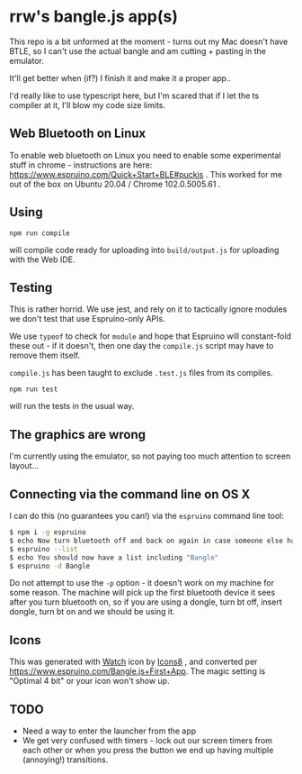 # rrw's bangle.js app(s)

This repo is a bit unformed at the moment - turns out my Mac doesn't have
BTLE, so I can't use the actual bangle and am cutting + pasting in the
emulator.

It'll get better when (if?) I finish it and make it a proper app..

I'd really like to use typescript here, but I'm scared that if I let
the ts compiler at it, I'll blow my code size limits.

## Web Bluetooth on Linux

To enable web bluetooth on Linux you need to enable some experimental stuff in chrome - instructions are here:
https://www.espruino.com/Quick+Start+BLE#puckjs . This worked for me out of the box on Ubuntu 20.04 / Chrome 102.0.5005.61 .

## Using

```
npm run compile
```

will compile code ready for uploading into `build/output.js` for uploading with the Web IDE.

## Testing

This is rather horrid. We use jest, and rely on it to tactically ignore
modules we don't test that use Espruino-only APIs.

We use `typeof` to check for `module` and hope that Espruino will 
constant-fold these out - if it doesn't, then one day the `compile.js` 
script may have to remove them itself.

`compile.js` has been taught to exclude `.test.js` files from its
compiles.

```
npm run test
```

will run the tests in the usual way.

## The graphics are wrong

I'm currently using the emulator, so not paying too much attention to 
screen layout... 

## Connecting via the command line on OS X

I can do this (no guarantees you can!) via the `espruino` command line tool:

```sh
$ npm i -g espruino
$ echo Now turn bluetooth off and back on again in case someone else has the device locked.
$ espruino --list 
$ echo You should now have a list including "Bangle"
$ espruino -d Bangle
```

Do not attempt to use the `-p` option - it doesn't work on my machine for some reason. The machine will pick up the first bluetooth device it sees after you turn bluetooth on, so if you are using a dongle, turn bt off, insert dongle, turn bt on and we should be using it.

## Icons

This was generated with <a target="_blank" href="https://icons8.com/icon/A3c04Fnghx1E/watch">Watch</a> icon by <a target="_blank" href="https://icons8.com">Icons8</a> , and converted per https://www.espruino.com/Bangle.js+First+App. The magic setting is "Optimal 4 bit" or your icon won't show up.

## TODO

 * Need a way to enter the launcher from the app
 * We get very confused with timers - lock out our screen timers from each other or when you press the button we end up having multiple (annoying!) transitions.
 
